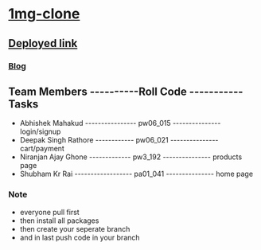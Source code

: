 # [1mg-clone](https://www.1mg.com/)

## [Deployed link](https://1mg-clone-app.netlify.app/)

### [Blog](https://medium.com/@shubhamkmit9021/tata-1mg-clone-c637f589f284)

## Team Members ----------Roll Code ----------- Tasks
- Abhishek Mahakud ---------------- pw06_015  --------------- login/signup
- Deepak Singh Rathore ------------ pw06_021  --------------- cart/payment
- Niranjan Ajay Ghone ------------- pw3_192   --------------- products page
- Shubham Kr Rai ------------------ pa01_041  --------------- home page


### Note
- everyone pull first
- then install all packages
- then create your seperate branch
- and in last push code in your branch

